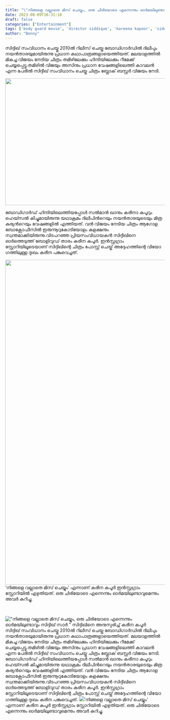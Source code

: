 ```yaml
---
title: "\"നിങ്ങളെ വല്ലാതെ മിസ് ചെയ്യും, ഒരു ചിരിയോടെ എന്നെന്നും ഓർമയിലുണ്ടാവും സിദ്ദിഖ് സാർ \" സിദ്ദിഖിനെ അനുസ്മരിച്ച് കരീന കപൂര്‍"
date: 2023-08-09T16:31:18
draft: false
categories: ["Entertainment"]
tags: ['body guard movie', 'director siddique', 'kareena kapoor', 'siddique']
author: "Bonny"
---
```


സിദ്ദിഖ് സംവിധാനം ചെയ്തു 2010ല്‍ റിലീസ് ചെയ്ത ബോഡിഗാര്‍ഡിൽ ദിലീപും നയന്‍താരയുമായിരുന്നു പ്രധാന കഥാപാത്രങ്ങളായെത്തിയത്. മലയാളത്തില്‍ മികച്ച വിജയം നേടിയ ചിത്രം തമിഴിലേക്കും ഹിന്ദിയിലേക്കും റീമേക്ക് ചെയ്യപ്പെട്ടു.തമിഴില്‍ വിജയും അസിനും പ്രധാന വേഷങ്ങളിലെത്തി കാവലന്‍ എന്ന പേരില്‍ സിദ്ദീഖ് സംവിധാനം ചെയ്ത ചിത്രം ബ്ലോക് ബസ്റ്റര്‍ വിജയം നേടി.

<a href="http://13.232.38.164/wp-content/uploads/2023/08/qffff-1.jpg"><img class="alignnone size-full wp-image-406866" src="http://13.232.38.164/wp-content/uploads/2023/08/qffff-1.jpg" alt="" width="600" height="400" /></a>

ബോഡിഗാർഡ് ഹിന്ദിയിലെത്തിയപ്പോള്‍ സൽമാൻ ഖാനും കരീനാ കപൂറും ഹെയ്സൽ കീച്ചുമായിരുന്നു യഥാക്രമം ദിലീപിന്‍റെയും നയന്‍താരയുടെയും മിത്ര കുര്യന്‍റെയും വേഷങ്ങളിൽ എത്തിയത്. വൻ വിജയം നേടിയ ചിത്രം ആഗോള ബോക്സോഫീസില്‍ ഇരുന്നൂറുകോടിയോളം കളക്ഷനും സ്വന്തമാക്കിയിരുന്നു.വിടപറഞ്ഞ പ്രിയസംവിധായകന്‍ സിദ്ദീഖിനെ ഓര്‍ത്തെടുത്ത് ബോളിവുഡ് താരം കരീന കപൂര്‍. ഇൻസ്റ്റ​ഗ്രാം സ്റ്റോറിയിലൂടെയാണ് സിദ്ദിഖിന്റെ ചിത്രം പോസ്റ്റ് ചെയ്ത് അദ്ദേഹത്തിന്റെ വിയോ​ഗത്തിലുള്ള ദുഃഖം കരീന പങ്കുവെച്ചത്.

<a href="http://13.232.38.164/wp-content/uploads/2023/08/qqqwwe.jpg"><img class="size-large wp-image-406867 aligncenter" src="http://13.232.38.164/wp-content/uploads/2023/08/qqqwwe-579x1024.jpg" alt="" width="579" height="1024" /></a>‘നിങ്ങളെ വല്ലാതെ മിസ് ചെയ്യും’ എന്നാണ് കരീന കപൂർ ഇൻസ്റ്റ​ഗ്രാം സ്റ്റോറിയിൽ എഴുതിയത്. ഒരു ചിരിയോടെ എന്നെന്നും ഓർമയിലുണ്ടാവുമെന്നും അവർ കുറിച്ചു.

&nbsp;


!["നിങ്ങളെ വല്ലാതെ മിസ് ചെയ്യും, ഒരു ചിരിയോടെ എന്നെന്നും ഓർമയിലുണ്ടാവും സിദ്ദിഖ് സാർ " സിദ്ദിഖിനെ അനുസ്മരിച്ച് കരീന കപൂര്‍](http://13.232.38.164/wp-content/uploads/2023/08/qffff-1.jpg)സിദ്ദിഖ് സംവിധാനം ചെയ്തു 2010ല്‍ റിലീസ് ചെയ്ത ബോഡിഗാര്‍ഡിൽ ദിലീപും നയന്‍താരയുമായിരുന്നു പ്രധാന കഥാപാത്രങ്ങളായെത്തിയത്. മലയാളത്തില്‍ മികച്ച വിജയം നേടിയ ചിത്രം തമിഴിലേക്കും ഹിന്ദിയിലേക്കും റീമേക്ക് ചെയ്യപ്പെട്ടു.തമിഴില്‍ വിജയും അസിനും പ്രധാന വേഷങ്ങളിലെത്തി കാവലന്‍ എന്ന പേരില്‍ സിദ്ദീഖ് സംവിധാനം ചെയ്ത ചിത്രം ബ്ലോക് ബസ്റ്റര്‍ വിജയം നേടി. [](http://13.232.38.164/wp-content/uploads/2023/08/qffff-1.jpg) ബോഡിഗാർഡ് ഹിന്ദിയിലെത്തിയപ്പോള്‍ സൽമാൻ ഖാനും കരീനാ കപൂറും ഹെയ്സൽ കീച്ചുമായിരുന്നു യഥാക്രമം ദിലീപിന്‍റെയും നയന്‍താരയുടെയും മിത്ര കുര്യന്‍റെയും വേഷങ്ങളിൽ എത്തിയത്. വൻ വിജയം നേടിയ ചിത്രം ആഗോള ബോക്സോഫീസില്‍ ഇരുന്നൂറുകോടിയോളം കളക്ഷനും സ്വന്തമാക്കിയിരുന്നു.വിടപറഞ്ഞ പ്രിയസംവിധായകന്‍ സിദ്ദീഖിനെ ഓര്‍ത്തെടുത്ത് ബോളിവുഡ് താരം കരീന കപൂര്‍. ഇൻസ്റ്റ​ഗ്രാം സ്റ്റോറിയിലൂടെയാണ് സിദ്ദിഖിന്റെ ചിത്രം പോസ്റ്റ് ചെയ്ത് അദ്ദേഹത്തിന്റെ വിയോ​ഗത്തിലുള്ള ദുഃഖം കരീന പങ്കുവെച്ചത്. [![](http://13.232.38.164/wp-content/uploads/2023/08/qqqwwe-579x1024.jpg)](http://13.232.38.164/wp-content/uploads/2023/08/qqqwwe.jpg)‘നിങ്ങളെ വല്ലാതെ മിസ് ചെയ്യും’ എന്നാണ് കരീന കപൂർ ഇൻസ്റ്റ​ഗ്രാം സ്റ്റോറിയിൽ എഴുതിയത്. ഒരു ചിരിയോടെ എന്നെന്നും ഓർമയിലുണ്ടാവുമെന്നും അവർ കുറിച്ചു. 
